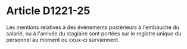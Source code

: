 # Article D1221-25

  
Les mentions relatives à des événements postérieurs à l'embauche du salarié, ou à l'arrivée du stagiaire sont portées sur le registre unique du personnel au moment où ceux-ci surviennent.